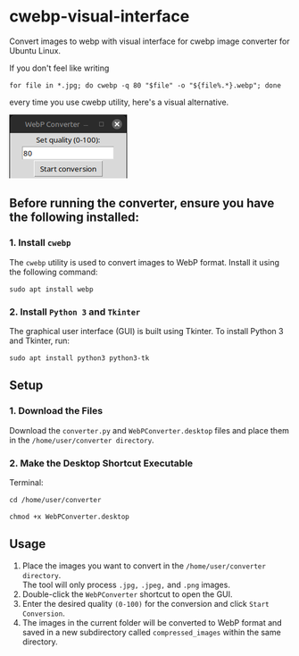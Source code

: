 # cwebp-visual-interface
Convert images to webp with visual interface for cwebp image converter for Ubuntu Linux.

If you don't feel like writing 
```
for file in *.jpg; do cwebp -q 80 "$file" -o "${file%.*}.webp"; done
```
every time you use cwebp utility, here's a visual alternative.

<img src="https://github.com/Chaosborne/cwebp-visual-interface/blob/main/gitHub-readme-screenshot.png" />

## Before running the converter, ensure you have the following installed:
### 1. **Install `cwebp`**
The `cwebp` utility is used to convert images to WebP format. Install it using the following command:

```
sudo apt install webp
```

### 2. **Install `Python 3` and `Tkinter`**
The graphical user interface (GUI) is built using Tkinter. To install Python 3 and Tkinter, run:
```
sudo apt install python3 python3-tk
```

## Setup
### 1. Download the Files
Download the ```converter.py``` and ```WebPConverter.desktop``` files and place them in the ```/home/user/converter directory```.

### 2. Make the Desktop Shortcut Executable
Terminal:
```
cd /home/user/converter
```
```
chmod +x WebPConverter.desktop
```

## Usage
1. Place the images you want to convert in the `/home/user/converter directory`.  
The tool will only process `.jpg,` `.jpeg,` and `.png` images.
2. Double-click the `WebPConverter` shortcut to open the GUI.
3. Enter the desired quality `(0-100)` for the conversion and click `Start Conversion`.
4. The images in the current folder will be converted to WebP format and saved in a new subdirectory called `compressed_images` within the same directory.  
